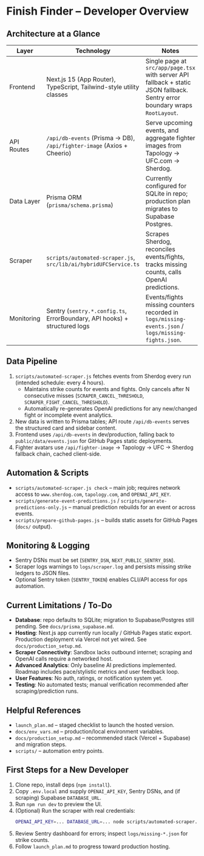 # Finish Finder – Developer Overview

## Architecture at a Glance

| Layer | Technology | Notes |
| --- | --- | --- |
| Frontend | Next.js 15 (App Router), TypeScript, Tailwind-style utility classes | Single page at `src/app/page.tsx` with server API fallback + static JSON fallback. Sentry error boundary wraps `RootLayout`. |
| API Routes | `/api/db-events` (Prisma → DB), `/api/fighter-image` (Axios + Cheerio) | Serve upcoming events, and aggregate fighter images from Tapology → UFC.com → Sherdog. |
| Data Layer | Prisma ORM (`prisma/schema.prisma`) | Currently configured for SQLite in repo; production plan migrates to Supabase Postgres. |
| Scraper | `scripts/automated-scraper.js`, `src/lib/ai/hybridUFCService.ts` | Scrapes Sherdog, reconciles events/fights, tracks missing counts, calls OpenAI predictions. |
| Monitoring | Sentry (`sentry.*.config.ts`, ErrorBoundary, API hooks) + structured logs | Events/fights missing counters recorded in `logs/missing-events.json` / `logs/missing-fights.json`. |

## Data Pipeline

1. `scripts/automated-scraper.js` fetches events from Sherdog every run (intended schedule: every 4 hours).  
   - Maintains strike counts for events and fights. Only cancels after N consecutive misses (`SCRAPER_CANCEL_THRESHOLD`, `SCRAPER_FIGHT_CANCEL_THRESHOLD`).  
   - Automatically re-generates OpenAI predictions for any new/changed fight or incomplete event analytics.
2. New data is written to Prisma tables; API route `/api/db-events` serves the structured card and sidebar content.  
3. Frontend uses `/api/db-events` in dev/production, falling back to `public/data/events.json` for GitHub Pages static deployments.
4. Fighter avatars use `/api/fighter-image` → Tapology → UFC → Sherdog fallback chain, cached client-side.

## Automation & Scripts

- `scripts/automated-scraper.js check` – main job; requires network access to `www.sherdog.com`, `tapology.com`, and `OPENAI_API_KEY`.
- `scripts/generate-event-predictions.js` / `scripts/generate-predictions-only.js` – manual prediction rebuilds for an event or across events.
- `scripts/prepare-github-pages.js` – builds static assets for GitHub Pages (`docs/` output).

## Monitoring & Logging

- Sentry DSNs must be set (`SENTRY_DSN`, `NEXT_PUBLIC_SENTRY_DSN`).  
- Scraper logs warnings to `logs/scraper.log` and persists missing strike ledgers to JSON files.  
- Optional Sentry token (`SENTRY_TOKEN`) enables CLI/API access for ops automation.

## Current Limitations / To-Do

- **Database**: repo defaults to SQLite; migration to Supabase/Postgres still pending. See `docs/prisma_supabase.md`.
- **Hosting**: Next.js app currently run locally / GitHub Pages static export. Production deployment via Vercel not yet wired. See `docs/production_setup.md`.
- **Scraper Connectivity**: Sandbox lacks outbound internet; scraping and OpenAI calls require a networked host.
- **Advanced Analytics**: Only baseline AI predictions implemented. Roadmap includes pace/stylistic metrics and user feedback loop.
- **User Features**: No auth, ratings, or notification system yet.
- **Testing**: No automated tests; manual verification recommended after scraping/prediction runs.

## Helpful References

- `launch_plan.md` – staged checklist to launch the hosted version.  
- `docs/env_vars.md` – production/local environment variables.  
- `docs/production_setup.md` – recommended stack (Vercel + Supabase) and migration steps.
- `scripts/` – automation entry points.

## First Steps for a New Developer

1. Clone repo, install deps (`npm install`).  
2. Copy `.env.local` and supply `OPENAI_API_KEY`, Sentry DSNs, and (if scraping) Supabase `DATABASE_URL`.  
3. Run `npm run dev` to preview the UI.  
4. (Optional) Run the scraper with real credentials:  
   ```bash
   OPENAI_API_KEY=... DATABASE_URL=... node scripts/automated-scraper.js check
   ```
5. Review Sentry dashboard for errors; inspect `logs/missing-*.json` for strike counts.  
6. Follow `launch_plan.md` to progress toward production hosting.

